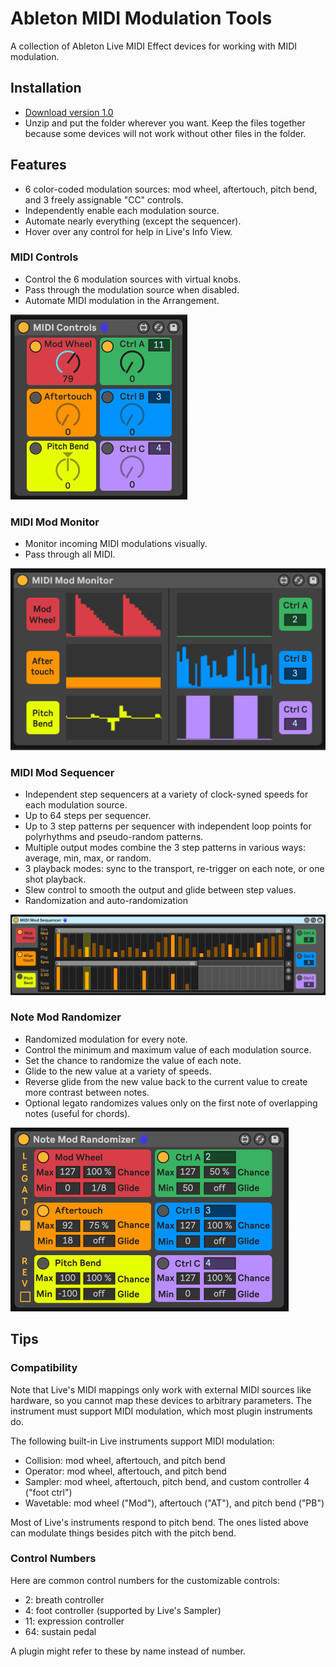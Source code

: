 # Ableton MIDI Modulation Tools

A collection of Ableton Live MIDI Effect devices for working with MIDI modulation.


## Installation

* [Download version 1.0](https://github.com/adamjmurray/ableton-midi-modulation-tools/archive/1.0.zip)
* Unzip and put the folder wherever you want. Keep the files together because some devices will not work without other files in the folder.


## Features

* 6 color-coded modulation sources: mod wheel, aftertouch, pitch bend, and 3 freely assignable "CC" controls.
* Independently enable each modulation source.
* Automate nearly everything (except the sequencer).
* Hover over any control for help in Live's Info View.


### MIDI Controls

* Control the 6 modulation sources with virtual knobs.
* Pass through the modulation source when disabled.
* Automate MIDI modulation in the Arrangement.

![screenshot](./screenshots/MIDI-Controls.png)


### MIDI Mod Monitor

* Monitor incoming MIDI modulations visually.
* Pass through all MIDI.

![screenshot](./screenshots/MIDI-Mod-Monitor.png)


### MIDI Mod Sequencer

* Independent step sequencers at a variety of clock-syned speeds for each modulation source.
* Up to 64 steps per sequencer.
* Up to 3 step patterns per sequencer with independent loop points for polyrhythms and pseudo-random patterns.
* Multiple output modes combine the 3 step patterns in various ways: average, min, max, or random.
* 3 playback modes: sync to the transport, re-trigger on each note, or one shot playback.
* Slew control to smooth the output and glide between step values.
* Randomization and auto-randomization

![screenshot](./screenshots/MIDI-Mod-Sequencer.png)


### Note Mod Randomizer

* Randomized modulation for every note.
* Control the minimum and maximum value of each modulation source.
* Set the chance to randomize the value of each note.
* Glide to the new value at a variety of speeds.
* Reverse glide from the new value back to the current value to create more contrast between notes.
* Optional legato randomizes values only on the first note of overlapping notes (useful for chords).

![screenshot](./screenshots/Note-Mod-Randomizer.png)


## Tips

### Compatibility

Note that Live's MIDI mappings only work with external MIDI sources like hardware, so you cannot map these devices to arbitrary parameters. The instrument must support MIDI modulation, which most plugin instruments do.

The following built-in Live instruments support MIDI modulation:

* Collision: mod wheel, aftertouch, and pitch bend
* Operator: mod wheel, aftertouch, and pitch bend
* Sampler: mod wheel, aftertouch, pitch bend, and custom controller 4 ("foot ctrl")
* Wavetable: mod wheel ("Mod"), aftertouch ("AT"), and pitch bend ("PB")

Most of Live's instruments respond to pitch bend. The ones listed above can modulate things besides pitch with the pitch bend.

### Control Numbers

Here are common control numbers for the customizable controls:
* 2: breath controller
* 4: foot controller (supported by Live's Sampler)
* 11: expression controller
* 64: sustain pedal

A plugin might refer to these by name instead of number.
